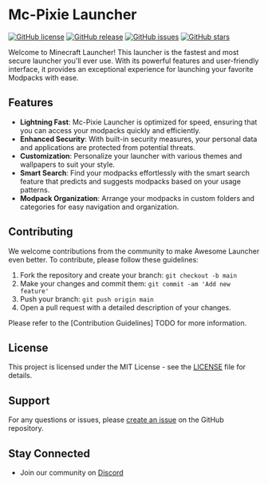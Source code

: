 # Mc-Pixie Launcher

[![GitHub license](https://img.shields.io/badge/license-MIT-blue.svg)](https://github.com/Mc-Pixie-Team/Mc-Pixie-Launcher-4/blob/master/LICENSE)
[![GitHub release](https://img.shields.io/github/release/Mc-Pixie-Team/Mc-Pixie-Launcher-4.svg)](https://github.com/Mc-Pixie-Team/Mc-Pixie-Launcher-4/releases)
[![GitHub issues](https://img.shields.io/github/issues/Mc-Pixie-Team/Mc-Pixie-Launcher-4.svg)](https://github.com/Mc-Pixie-Team/Mc-Pixie-Launcher-4/issues)
[![GitHub stars](https://img.shields.io/github/stars/Mc-Pixie-Team/Mc-Pixie-Launcher-4.svg)](https://github.com/Mc-Pixie-Team/Mc-Pixie-Launcher-4/stargazers)

Welcome to Minecraft Launcher! This launcher is the fastest and most secure launcher you'll ever use. With its powerful features and user-friendly interface, it provides an exceptional experience for launching your favorite Modpacks with ease.

## Features

- **Lightning Fast**: Mc-Pixie Launcher is optimized for speed, ensuring that you can access your modpacks quickly and efficiently.
- **Enhanced Security**: With built-in security measures, your personal data and applications are protected from potential threats.
- **Customization**: Personalize your launcher with various themes and wallpapers to suit your style.
- **Smart Search**: Find your modpacks effortlessly with the smart search feature that predicts and suggests modpacks based on your usage patterns.
- **Modpack Organization**: Arrange your modpacks in custom folders and categories for easy navigation and organization.

## Contributing

We welcome contributions from the community to make Awesome Launcher even better. To contribute, please follow these guidelines:

1. Fork the repository and create your branch: `git checkout -b main`
2. Make your changes and commit them: `git commit -am 'Add new feature'`
3. Push your branch: `git push origin main`
4. Open a pull request with a detailed description of your changes.

Please refer to the [Contribution Guidelines] TODO for more information.

## License

This project is licensed under the MIT License - see the [LICENSE](https://github.com/Mc-Pixie-Team/Mc-Pixie-Launcher-4/master/LICENSE) file for details.

## Support

For any questions or issues, please [create an issue](https://github.com/Mc-Pixie-Team/Mc-Pixie-Launcher-4/issues) on the GitHub repository.



## Stay Connected

- Join our community on [Discord](https://discord.gg/sqxAw8snFK)

